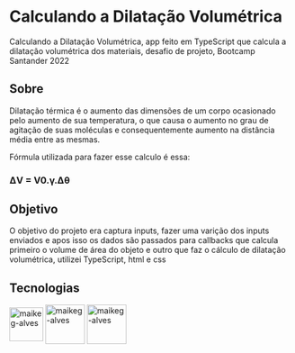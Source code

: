 # Calculando a Dilatação Volumétrica

Calculando a Dilatação Volumétrica, app feito em TypeScript que calcula a dilatação volumétrica dos materiais, desafio de projeto, Bootcamp Santander 2022 

## Sobre

Dilatação térmica é o aumento das dimensões de um corpo ocasionado pelo aumento de sua temperatura, o que causa o aumento no grau de agitação de suas moléculas e consequentemente aumento na distância média entre as mesmas.

Fórmula utilizada para fazer esse calculo é essa:
### ΔV = V0.γ.Δθ

## Objetivo 

O objetivo do projeto era captura inputs, fazer uma varição dos inputs enviados e apos isso os dados são passados para callbacks que calcula primeiro o volume de área do objeto e outro que faz o cálculo de dilatação volumétrica, utilizei TypeScript, html e css

## Tecnologias 


<div style="display: inline_block">  

  <img align="center" alt="maikeg-alves" height="60" width="60" src="https://upload.wikimedia.org/wikipedia/commons/thumb/4/4c/Typescript_logo_2020.svg/1024px-Typescript_logo_2020.svg.png?20210506173343" />
  
  <img align="center" alt="maikeg-alves" height="70" width="70" src="https://cdn.jsdelivr.net/gh/devicons/devicon/icons/html5/html5-plain-wordmark.svg"/>

  <img align="center" alt="maikeg-alves" height="70" width="70" src="https://cdn.jsdelivr.net/gh/devicons/devicon/icons/css3/css3-plain-wordmark.svg"/>
  
</div>

